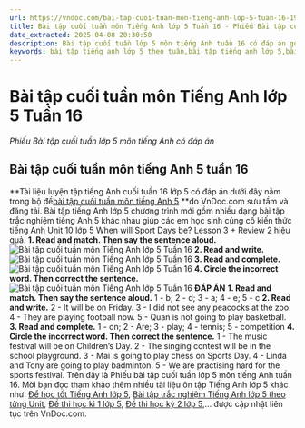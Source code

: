 ```yaml
---
url: https://vndoc.com/bai-tap-cuoi-tuan-mon-tieng-anh-lop-5-tuan-16-190199
title: Bài tập cuối tuần môn Tiếng Anh lớp 5 Tuần 16 - Phiếu Bài tập cuối tuần lớp 5 môn tiếng Anh có đáp án - VnDoc.com
date_extracted: 2025-04-08 20:30:50
description: Bài tập cuối tuần lớp 5 môn tiếng Anh tuần 16 có đáp án gồm nhiều dạng trắc nghiệm tiếng Anh 5 khác nhau giúp các em ôn tập tiếng Anh Unit 10 lớp 5 When will Sports day be? Lesson 3 + Review 2 hiệu quả.
keywords: bài tập tiếng anh lớp 5 theo tuần,bài tập tiếng anh lớp 5,bài tập tiếng anh lớp 5 theo unit,bài tập cuối tuần lớp 5,bài tập cuối tuần lớp 5 tuần 16,bài tập cuối tuần lớp 5 tuần 16 môn tiếng anh,bài tập cuối tuần tiếng anh lớp 5,phiếu bài tập cuối tuần lớp 5,phiếu bài tập cuối tuần lớp 5 tuần 16,Đề luyện cuối tuần môn Tiếng Anh lớp 5,bài tập cuối tuần tiếng anh lớp 5 tuần 16,tiếng anh unit 10 lớp 5,when will sports day be
---
```


# Bài tập cuối tuần môn Tiếng Anh lớp 5 Tuần 16
 _Phiếu Bài tập cuối tuần lớp 5 môn tiếng Anh có đáp án_
## Bài tập cuối tuần môn tiếng Anh 5 tuần 16
**Tài liệu luyện tập tiếng Anh cuối tuần 16 lớp 5 có đáp án dưới đây nằm trong bộ đề[bài tập cuối tuần môn tiếng Anh 5](<https://vndoc.com/bai-tap-cuoi-tuan-tieng-anh-lop5>) **do VnDoc.com sưu tầm và đăng tải. Bài tập tiếng Anh lớp 5 chương trình mới gồm nhiều dạng bài tập trắc nghiệm tiếng Anh 5 khác nhau giúp các em học sinh củng cố kiến thức tiếng Anh Unit 10 lớp 5 When will Sport Days be? Lesson 3 + Review 2 hiệu quả.
**1\. Read and match. Then say the sentence aloud.**
![Bài tập cuối tuần môn Tiếng Anh lớp 5 Tuần 16](https://i.vdoc.vn/data/image/2019/12/17/bai-tap-cuoi-tuan-mon-tieng-anh-lop-5-tuan-16-1.png)
**2\. Read and write.**
![Bài tập cuối tuần môn Tiếng Anh lớp 5 Tuần 16](https://i.vdoc.vn/data/image/2019/12/17/bai-tap-cuoi-tuan-mon-tieng-anh-lop-5-tuan-16-2.png)
**3\. Read and complete.**
![Bài tập cuối tuần môn Tiếng Anh lớp 5 Tuần 16](https://i.vdoc.vn/data/image/2019/12/17/bai-tap-cuoi-tuan-mon-tieng-anh-lop-5-tuan-16-3.png)
**4\. Circle the incorrect word. Then correct the sentence.**
![Bài tập cuối tuần môn Tiếng Anh lớp 5 Tuần 16](https://i.vdoc.vn/data/image/2019/12/17/bai-tap-cuoi-tuan-mon-tieng-anh-lop-5-tuan-16-4.png)
**ĐÁP ÁN**
**1\. Read and match. Then say the sentence aloud.**
1 - b; 2 - d; 3 - a; 4 - e; 5 - c
**2\. Read and write.**
2 - It will be on Friday.
3 - I did not see any peacocks at the zoo.
4 - They are playing football now.
5 - Quan is not going to play basketball.
**3\. Read and complete.**
1 - on; 2 - Are; 3 - play; 4 - tennis; 5 - competition
**4\. Circle the incorrect word. Then correct the sentence.**
1 - The music festival will be on Children’s Day.
2 - The singing contest will be in the school playground.
3 - Mai is going to play chess on Sports Day.
4 - Linda and Tony are going to play badminton.
5 - We are practising hard for the sports festival.
Trên đây là Phiếu bài tập cuối tuần lớp 5 môn tiếng Anh tuần 16. Mời bạn đọc tham khảo thêm nhiều tài liệu ôn tập Tiếng Anh lớp 5 khác như: [Để học tốt Tiếng Anh lớp 5](<https://vndoc.com/tieng-anh-lop5>), [Bài tập trắc nghiệm Tiếng Anh lớp 5 theo từng Unit](<https://vndoc.com/test-tieng-anh-lop5>), [Đề thi học kì 1 lớp 5](<https://vndoc.com/de-thi-hoc-ki-1-lop5>), [Đề thi học kỳ 2 lớp 5](<https://vndoc.com/de-thi-hoc-ki-2-lop5>),... được cập nhật liên tục trên VnDoc.com.
